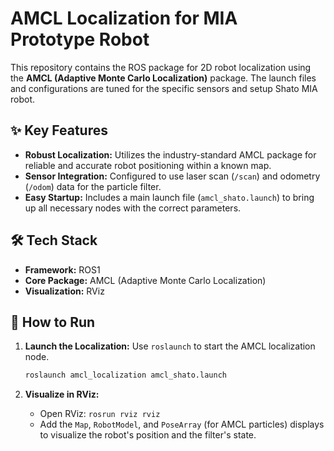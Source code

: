 # AMCL Localization for MIA Prototype Robot

This repository contains the ROS package for 2D robot localization using the **AMCL (Adaptive Monte Carlo Localization)** package. The launch files and configurations are tuned for the specific sensors and setup Shato MIA robot.


## ✨ Key Features

* **Robust Localization:** Utilizes the industry-standard AMCL package for reliable and accurate robot positioning within a known map.
* **Sensor Integration:** Configured to use laser scan (`/scan`) and odometry (`/odom`) data for the particle filter.
* **Easy Startup:** Includes a main launch file (`amcl_shato.launch`) to bring up all necessary nodes with the correct parameters.

## 🛠️ Tech Stack

* **Framework:** ROS1
* **Core Package:** AMCL (Adaptive Monte Carlo Localization)
* **Visualization:** RViz

## 🚀 How to Run

1.  **Launch the Localization:**
    Use `roslaunch` to start the AMCL localization node.
    ```bash
    roslaunch amcl_localization amcl_shato.launch
    ```

2.  **Visualize in RViz:**
    * Open RViz: `rosrun rviz rviz`
    * Add the `Map`, `RobotModel`, and `PoseArray` (for AMCL particles) displays to visualize the robot's position and the filter's state.


